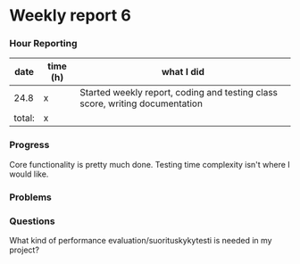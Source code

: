 # Weekly report 6

### Hour Reporting
| **date** | **time (h)** | **what I did** 
| --------- | ----------- | --------- 
| 24.8 | x | Started weekly report, coding and testing class score, writing documentation
| total: | x

### Progress
Core functionality is pretty much done. Testing time complexity isn't where I would like.

### Problems

### Questions
What kind of performance evaluation/suorituskykytesti is needed in my project?
